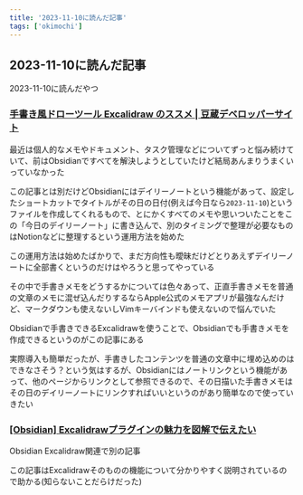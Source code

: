 ```yaml
---
title: '2023-11-10に読んだ記事'
tags: ['okimochi']
---
```


## 2023-11-10に読んだ記事

2023-11-10に読んだやつ

### [手書き風ドローツール Excalidraw のススメ \| 豆蔵デベロッパーサイト](https://developer.mamezou-tech.com/blogs/2023/03/22/use-excalidraw/)

最近は個人的なメモやドキュメント、タスク管理などについてずっと悩み続けていて、前はObsidianですべてを解決しようとしていたけど結局あんまりうまくいっていなかった

この記事とは別だけどObsidianにはデイリーノートという機能があって、設定したショートカットでタイトルがその日の日付(例えば今日なら`2023-11-10`)というファイルを作成してくれるもので、とにかくすべてのメモや思いついたことをこの「今日のデイリーノート」に書き込んで、別のタイミングで整理が必要なものはNotionなどに整理するという運用方法を始めた

この運用方法は始めたばかりで、まだ方向性も曖昧だけどとりあえずデイリーノートに全部書くというのだけはやろうと思ってやっている

その中で手書きメモをどうするかについては色々あって、正直手書きメモを普通の文章のメモに混ぜ込んだりするならApple公式のメモアプリが最強なんだけど、マークダウンも使えないしVimキーバインドも使えないので悩んでいた

Obsidianで手書きできるExcalidrawを使うことで、Obsidianでも手書きメモを作成できるというのがこの記事にある

実際導入も簡単だったが、手書きしたコンテンツを普通の文章中に埋め込めのはできなさそう？という気はするが、Obsidianにはノートリンクという機能があって、他のページからリンクとして参照できるので、その日描いた手書きメモはその日のデイリーノートにリンクすればいいというのがあり簡単なので使っていきたい

### [\[Obsidian\] Excalidrawプラグインの魅力を図解で伝えたい](https://pouhon.net/obsidian-excalidraw/6838/)

Obsidian Excalidraw関連で別の記事

この記事はExcalidrawそのものの機能について分かりやすく説明されているので助かる(知らないことだらけだった)
